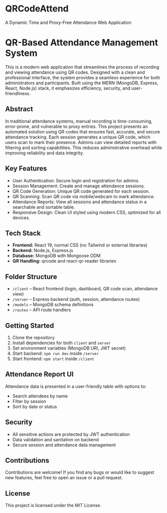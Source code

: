 # QRCodeAttend
 A Dynamic Time and Proxy-Free Attendance Web Application
<body>
  <h1>QR-Based Attendance Management System</h1>

  <p>
    This is a modern web application that streamlines the process of recording and viewing attendance using QR codes. Designed with a clean and professional interface, the system provides a seamless experience for both administrators and participants. Built using the MERN (MongoDB, Express, React, Node.js) stack, it emphasizes efficiency, security, and user-friendliness.
  </p>

  <h2>Abstract</h2>
  <p>
    In traditional attendance systems, manual recording is time-consuming, error-prone, and vulnerable to proxy entries. This project presents an automated solution using QR codes that ensures fast, accurate, and secure attendance tracking. Each session generates a unique QR code, which users scan to mark their presence. Admins can view detailed reports with filtering and sorting capabilities. This reduces administrative overhead while improving reliability and data integrity.
  </p>

  <h2>Key Features</h2>
  <ul>
    <li>User Authentication: Secure login and registration for admins.</li>
    <li>Session Management: Create and manage attendance sessions.</li>
    <li>QR Code Generation: Unique QR code generated for each session.</li>
    <li>QR Scanning: Scan QR code via mobile/webcam to mark attendance.</li>
    <li>Attendance Reports: View all sessions and attendance status in a searchable and sortable table.</li>
    <li>Responsive Design: Clean UI styled using modern CSS, optimized for all devices.</li>
  </ul>

  <h2>Tech Stack</h2>
  <ul>
    <li><strong>Frontend:</strong> React 19, normal CSS (no Tailwind or external libraries)</li>
    <li><strong>Backend:</strong> Node.js, Express.js</li>
    <li><strong>Database:</strong> MongoDB with Mongoose ODM</li>
    <li><strong>QR Handling:</strong> qrcode and react-qr-reader libraries</li>
  </ul>

  <h2>Folder Structure</h2>
  <ul>
    <li><code>/client</code> – React frontend (login, dashboard, QR code scan, attendance view)</li>
    <li><code>/server</code> – Express backend (auth, session, attendance routes)</li>
    <li><code>/models</code> – MongoDB schema definitions</li>
    <li><code>/routes</code> – API route handlers</li>
  </ul>

  <h2>Getting Started</h2>
  <ol>
    <li>Clone the repository</li>
    <li>Install dependencies for both <code>client</code> and <code>server</code></li>
    <li>Set environment variables (MongoDB URI, JWT secret)</li>
    <li>Start backend: <code>npm run dev</code> inside <code>/server</code></li>
    <li>Start frontend: <code>npm start</code> inside <code>/client</code></li>
  </ol>

  <h2>Attendance Report UI</h2>
  <p>
    Attendance data is presented in a user-friendly table with options to:
  </p>
  <ul>
    <li>Search attendees by name</li>
    <li>Filter by session</li>
    <li>Sort by date or status</li>
  </ul>

  <h2>Security</h2>
  <ul>
    <li>All sensitive actions are protected by JWT authentication</li>
    <li>Data validation and sanitation on backend</li>
    <li>Secure session and attendance data management</li>
  </ul>

  <h2>Contributions</h2>
  <p>
    Contributions are welcome! If you find any bugs or would like to suggest new features, feel free to open an issue or a pull request.
  </p>

  <h2>License</h2>
  <p>This project is licensed under the MIT License.</p>
</body>
